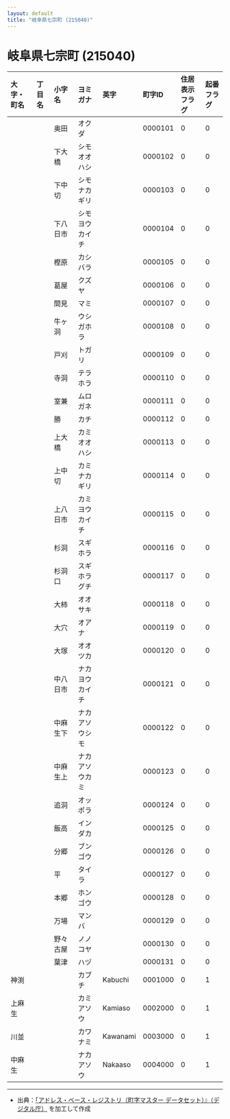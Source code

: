 ```yaml
---
layout: default
title: "岐阜県七宗町 (215040)"
---
```


# 岐阜県七宗町 (215040)

| 大字・町名 | 丁目名 | 小字名 | ヨミガナ | 英字 | 町字ID | 住居表示フラグ | 起番フラグ |
|:---|:---|:---|:---|:---|:---|:---|:---|
|  |  | 奥田 | オクダ |  | 0000101 | 0 | 0 |
|  |  | 下大橋 | シモオオハシ |  | 0000102 | 0 | 0 |
|  |  | 下中切 | シモナカギリ |  | 0000103 | 0 | 0 |
|  |  | 下八日市 | シモヨウカイチ |  | 0000104 | 0 | 0 |
|  |  | 樫原 | カシバラ |  | 0000105 | 0 | 0 |
|  |  | 葛屋 | クズヤ |  | 0000106 | 0 | 0 |
|  |  | 間見 | マミ |  | 0000107 | 0 | 0 |
|  |  | 牛ヶ洞 | ウシガホラ |  | 0000108 | 0 | 0 |
|  |  | 戸刈 | トガリ |  | 0000109 | 0 | 0 |
|  |  | 寺洞 | テラホラ |  | 0000110 | 0 | 0 |
|  |  | 室兼 | ムロガネ |  | 0000111 | 0 | 0 |
|  |  | 勝 | カチ |  | 0000112 | 0 | 0 |
|  |  | 上大橋 | カミオオハシ |  | 0000113 | 0 | 0 |
|  |  | 上中切 | カミナカギリ |  | 0000114 | 0 | 0 |
|  |  | 上八日市 | カミヨウカイチ |  | 0000115 | 0 | 0 |
|  |  | 杉洞 | スギホラ |  | 0000116 | 0 | 0 |
|  |  | 杉洞口 | スギホラグチ |  | 0000117 | 0 | 0 |
|  |  | 大柿 | オオサキ |  | 0000118 | 0 | 0 |
|  |  | 大穴 | オアナ |  | 0000119 | 0 | 0 |
|  |  | 大塚 | オオツカ |  | 0000120 | 0 | 0 |
|  |  | 中八日市 | ナカヨウカイチ |  | 0000121 | 0 | 0 |
|  |  | 中麻生下 | ナカアソウシモ |  | 0000122 | 0 | 0 |
|  |  | 中麻生上 | ナカアソウカミ |  | 0000123 | 0 | 0 |
|  |  | 追洞 | オッポラ |  | 0000124 | 0 | 0 |
|  |  | 飯高 | インダカ |  | 0000125 | 0 | 0 |
|  |  | 分郷 | ブンゴウ |  | 0000126 | 0 | 0 |
|  |  | 平 | タイラ |  | 0000127 | 0 | 0 |
|  |  | 本郷 | ホンゴウ |  | 0000128 | 0 | 0 |
|  |  | 万場 | マンバ |  | 0000129 | 0 | 0 |
|  |  | 野々古屋 | ノノコヤ |  | 0000130 | 0 | 0 |
|  |  | 葉津 | ハヅ |  | 0000131 | 0 | 0 |
| 神渕 |  |  | カブチ | Kabuchi | 0001000 | 0 | 1 |
| 上麻生 |  |  | カミアソウ | Kamiaso | 0002000 | 0 | 1 |
| 川並 |  |  | カワナミ | Kawanami | 0003000 | 0 | 1 |
| 中麻生 |  |  | ナカアソウ | Nakaaso | 0004000 | 0 | 1 |

---

- 出典：[「アドレス・ベース・レジストリ（町字マスター データセット）』（デジタル庁）](https://www.digital.go.jp/policies/base_registry_address/) を加工して作成